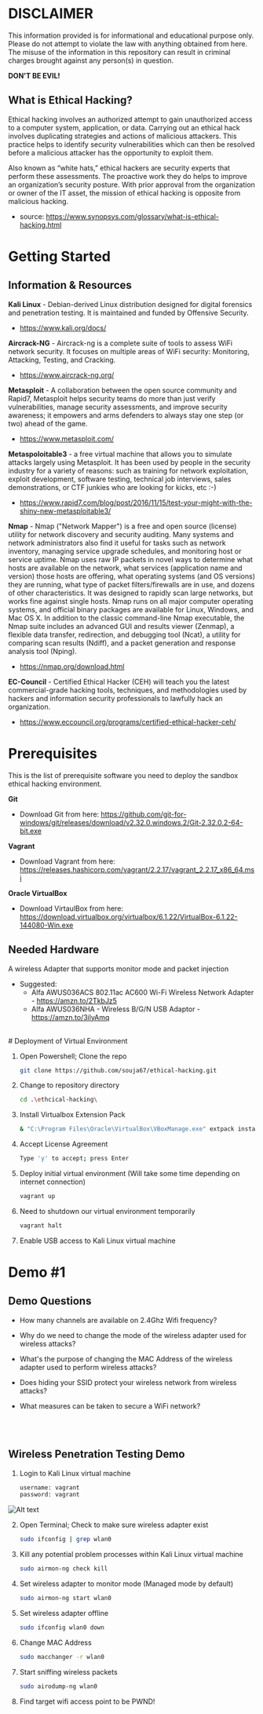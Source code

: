 # DISCLAIMER

This information provided is for informational and educational purpose only. Please do not attempt to violate the law with anything obtained from here. The misuse of the information in this repository can result in criminal charges brought against any person(s) in question.

**DON'T BE EVIL!** 

## What is Ethical Hacking?

Ethical hacking involves an authorized attempt to gain unauthorized access to a computer system, application, or data. Carrying out an ethical hack involves duplicating strategies and actions of malicious attackers. This practice helps to identify security vulnerabilities which can then be resolved before a malicious attacker has the opportunity to exploit them.

Also known as “white hats,” ethical hackers are security experts that perform these assessments. The proactive work they do helps to improve an organization’s security posture. With prior approval from the organization or owner of the IT asset, the mission of ethical hacking is opposite from malicious hacking.

* source: https://www.synopsys.com/glossary/what-is-ethical-hacking.html

# Getting Started

## Information & Resources

**Kali Linux** - Debian-derived Linux distribution designed for digital forensics and penetration testing. It is maintained and funded by Offensive Security.

* https://www.kali.org/docs/

**Aircrack-NG** - Aircrack-ng is a complete suite of tools to assess WiFi network security. It focuses on multiple areas of WiFi security: Monitoring, Attacking, Testing, and Cracking.

* https://www.aircrack-ng.org/

**Metasploit** - A collaboration between the open source community and Rapid7, Metasploit helps security teams do more than just verify vulnerabilities, manage security assessments, and improve security awareness; it empowers and arms defenders to always stay one step (or two) ahead of the game.

* https://www.metasploit.com/

**Metaspoloitable3** - a free virtual machine that allows you to simulate attacks largely using Metasploit. It has been used by people in the security industry for a variety of reasons: such as training for network exploitation, exploit development, software testing, technical job interviews, sales demonstrations, or CTF junkies who are looking for kicks, etc :-)

* https://www.rapid7.com/blog/post/2016/11/15/test-your-might-with-the-shiny-new-metasploitable3/

**Nmap** - Nmap ("Network Mapper") is a free and open source (license) utility for network discovery and security auditing. Many systems and network administrators also find it useful for tasks such as network inventory, managing service upgrade schedules, and monitoring host or service uptime. Nmap uses raw IP packets in novel ways to determine what hosts are available on the network, what services (application name and version) those hosts are offering, what operating systems (and OS versions) they are running, what type of packet filters/firewalls are in use, and dozens of other characteristics. It was designed to rapidly scan large networks, but works fine against single hosts. Nmap runs on all major computer operating systems, and official binary packages are available for Linux, Windows, and Mac OS X. In addition to the classic command-line Nmap executable, the Nmap suite includes an advanced GUI and results viewer (Zenmap), a flexible data transfer, redirection, and debugging tool (Ncat), a utility for comparing scan results (Ndiff), and a packet generation and response analysis tool (Nping).

* https://nmap.org/download.html

**EC-Council** - Certified Ethical Hacker (CEH) will teach you the latest commercial-grade hacking tools, techniques, and methodologies used by hackers and information security professionals to lawfully hack an organization.

* https://www.eccouncil.org/programs/certified-ethical-hacker-ceh/

# Prerequisites

This is the list of prerequisite software you need to deploy the sandbox ethical hacking environment.

**Git**
* Download Git from here: https://github.com/git-for-windows/git/releases/download/v2.32.0.windows.2/Git-2.32.0.2-64-bit.exe

**Vagrant**
* Download Vagrant from here: https://releases.hashicorp.com/vagrant/2.2.17/vagrant_2.2.17_x86_64.msi

**Oracle VirtualBox**
* Download VirtaulBox from here: https://download.virtualbox.org/virtualbox/6.1.22/VirtualBox-6.1.22-144080-Win.exe

## Needed Hardware

A wireless Adapter that supports monitor mode and packet injection
* Suggested: 
    * Alfa AWUS036ACS 802.11ac AC600 Wi-Fi Wireless Network Adapter - https://amzn.to/2TkbJz5
    * Alfa AWUS036NHA - Wireless B/G/N USB Adaptor - https://amzn.to/3ilyAmq    
<br>
# Deployment of Virtual Environment

1. Open Powershell; Clone the repo
   ```sh
   git clone https://github.com/souja67/ethical-hacking.git

2. Change to repository directory
   ```sh
   cd .\ethcical-hacking\

3. Install Virtualbox Extension Pack
    ```sh
    & "C:\Program Files\Oracle\VirtualBox\VBoxManage.exe" extpack install .\misc\Oracle_VM_VirtualBox_Extension_Pack-6.1.24.vbox-extpack

4. Accept License Agreement
    ```sh
    Type 'y' to accept; press Enter

5. Deploy initial virtual environment (Will take some time depending on internet connection)
   ```sh
   vagrant up

6. Need to shutdown our virtual environment temporarily
   ```sh
   vagrant halt

7. Enable USB access to Kali Linux virtual machine
   

# Demo #1

## Demo Questions

* How many channels are available on 2.4Ghz Wifi frequency?

* Why do we need to change the mode of the wireless adapter used for wireless attacks?

* What's the purpose of changing the MAC Address of the wireless adapter used to perform wireless attacks?

* Does hiding your SSID protect your wireless network from wireless attacks?

* What measures can be taken to secure a WiFi network?
<br>
<br>

## Wireless Penetration Testing Demo

1. Login to Kali Linux virtual machine <br>
    ```sh
    username: vagrant
    password: vagrant

![Alt text](/screenshots/image001.png?raw=true)

2. Open Terminal; Check to make sure wireless adapter exist
    ```sh
    sudo ifconfig | grep wlan0

3. Kill any potential problem processes within Kali Linux virtual machine
    ```sh
    sudo airmon-ng check kill

4. Set wireless adapter to monitor mode (Managed mode by default)
    ```sh
    sudo airmon-ng start wlan0

5. Set wireless adapter offline
    ```sh
    sudo ifconfig wlan0 down    

6. Change MAC Address
    ```sh
    sudo macchanger -r wlan0

7. Start sniffing wireless packets
    ```sh
    sudo airodump-ng wlan0

8. Find target wifi access point to be PWND!